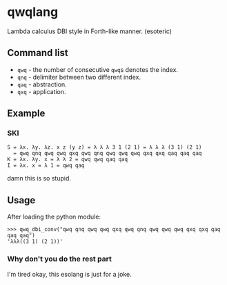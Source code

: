 # qwqlang
Lambda calculus DBI style in Forth-like manner. (esoteric)

## Command list
* `qwq` - the number of consecutive `qwq`s denotes the index.
* `qnq` - delimiter between two different index.
* `qaq` - abstraction.
* `qxq` - application.

## Example

### SKI
```
S = λx. λy. λz. x z (y z) = λ λ λ 3 1 (2 1) = λ λ λ (3 1) (2 1)
  = qwq qnq qwq qwq qxq qwq qnq qwq qwq qwq qxq qxq qaq qaq qaq
K = λx. λy. x = λ λ 2 = qwq qwq qaq qaq
I = λx. x = λ 1 = qwq qaq
```

damn this is so stupid.

## Usage
After loading the python module:
```
>>> qwq_dbi_conv("qwq qnq qwq qwq qxq qwq qnq qwq qwq qwq qxq qxq qaq qaq qaq")
'λλλ((3 1) (2 1))'
```

### Why don't you do the rest part

I'm tired okay, this esolang is just for a joke.